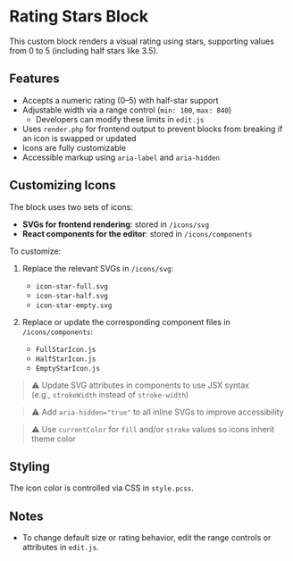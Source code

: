 # Rating Stars Block

This custom block renders a visual rating using stars, supporting values from 0 to 5 (including half stars like 3.5).

## Features

- Accepts a numeric rating (0–5) with half-star support
- Adjustable width via a range control (`min: 100`, `max: 840`)
  - Developers can modify these limits in `edit.js`
- Uses `render.php` for frontend output to prevent blocks from breaking if an icon is swapped or updated
- Icons are fully customizable
- Accessible markup using `aria-label` and `aria-hidden`

## Customizing Icons

The block uses two sets of icons:

- **SVGs for frontend rendering**: stored in `/icons/svg`
- **React components for the editor**: stored in `/icons/components`

To customize:

1. Replace the relevant SVGs in `/icons/svg`:
   - `icon-star-full.svg`
   - `icon-star-half.svg`
   - `icon-star-empty.svg`

2. Replace or update the corresponding component files in `/icons/components`:
   - `FullStarIcon.js`
   - `HalfStarIcon.js`
   - `EmptyStarIcon.js`

> ⚠️ Update SVG attributes in components to use JSX syntax  
> (e.g., `strokeWidth` instead of `stroke-width`)

> ⚠️ Add `aria-hidden="true"` to all inline SVGs to improve accessibility

> ⚠️ Use `currentColor` for `fill` and/or `stroke` values so icons inherit theme color

## Styling

The icon color is controlled via CSS in `style.pcss`.

## Notes

- To change default size or rating behavior, edit the range controls or attributes in `edit.js`.
